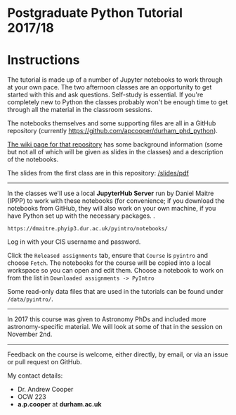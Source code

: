 # Postgraduate Python Tutorial 2017/18

# Instructions

The tutorial is made up of a number of Jupyter notebooks to work through at
your own pace. The two afternoon classes are an opportunity to get started with
this and ask questions. Self-study is essential. If you're completely new to
Python the classes probably won't be enough time to get through all the
material in the classroom sessions.

The notebooks themselves and some supporting files are all in a
GitHub repository (currently https://github.com/apcooper/durham_phd_python).

[The wiki page for that
repository](https://github.com/apcooper/durham_phd_python/wiki) has some
background information (some but not all of which will be given as slides in
the classes) and a description of the notebooks.

The slides from the first class are in this repository: 
[/slides/pdf](https://github.com/apcooper/durham_phd_python/blob/master/slides/pdf/presentation.pdf)

---

In the classes we'll use a local **JupyterHub Server** run by Daniel Maitre
(IPPP) to work with these notebooks (for convenience; if you download the
notebooks from GitHub, they will also work on your own machine, if you have Python set up with the necessary packages. .

`https://dmaitre.phyip3.dur.ac.uk/pyintro/notebooks/`

Log in with your CIS username and password.

Click the `Released assignments` tab, ensure that `Course` is `pyintro` and
choose `Fetch`. The notebooks for the course will be copied into a local
workspace so you can open and edit them. Choose a notebook to work on from the
list in `Downloaded assignments -> PyIntro`

Some read-only data files that are used in the tutorials can be found under `/data/pyintro/`.

----

In 2017 this course was given to Astronomy PhDs and included more
astronomy-specific material. We will look at some of that in the session on
November 2nd.

---

Feedback on the course is welcome, either directly, by email, or via an issue or pull request on GitHub.

My contact details:
* Dr. Andrew Cooper
* OCW 223
* **a.p.cooper** at **durham.ac.uk**


